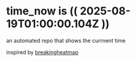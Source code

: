 # time_now is (( 2025-08-19T01:00:00.104Z ))

an automated repo that shows the currnent time

inspired by [breakingheatmap](https://github.com/breakingheatmap/breakingheatmap)